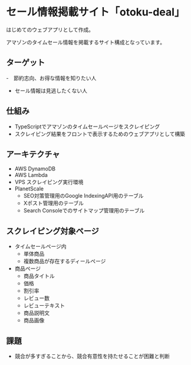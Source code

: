 # セール情報掲載サイト「otoku-deal」

はじめてのウェブアプリとして作成。

アマゾンのタイムセール情報を掲載するサイト構成となっています。

## ターゲット
-　節約志向、お得な情報を知りたい人
- セール情報は見逃したくない人

## 仕組み
- TypeScriptでアマゾンのタイムセールページをスクレイピング
- スクレイピング結果をフロントで表示するためのウェブアプリとして構築

## アーキテクチャ
- AWS DynamoDB
- AWS Lambda
- VPS スクレイピング実行環境
- PlanetScale
  - SEO対策管理用のGoogle IndexingAPI用のテーブル
  - Xポスト管理用のテーブル
  - Search Consoleでのサイトマップ管理用のテーブル

## スクレイピング対象ページ
- タイムセールページ内
  - 単体商品
  - 複数商品が存在するディールページ
- 商品ページ
  - 商品タイトル
  - 価格
  - 割引率
  - レビュー数
  - レビューテキスト
  - 商品説明文
  - 商品画像

## 課題
- 競合が多すぎることから、競合有意性を持たせることが困難と判断

